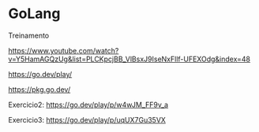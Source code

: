 # GoLang
Treinamento

https://www.youtube.com/watch?v=Y5HamAGQzUg&list=PLCKpcjBB_VlBsxJ9IseNxFllf-UFEXOdg&index=48

https://go.dev/play/

https://pkg.go.dev/

Exercicio2:
https://go.dev/play/p/w4wJM_FF9v_a

Exercicio3:
https://go.dev/play/p/uqUX7Gu35VX
